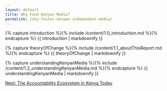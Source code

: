 ```yaml
---
layout: default
title: Why Fund Kenyan Media?
permalink: /why-foster-kenyan-independent-media/
---
```


<section id="introduction" class="introduction wrapper content">

{% capture introduction %}{% include /content/1.0_introduction.md %}{% endcapture %}
  {{ introduction | markdownify }}

</section>

<section id="aboutThisReport" class="wrapper content">

{% capture theoryOfChange %}{% include /content/1.1_aboutThisReport.md %}{% endcapture %}
  {{ theoryOfChange | markdownify }}

</section>

<section id="understandingKenyanMedia" class="wrapper content">

{% capture understandingKenyanMedia %}{% include /content/1.2_understandingKenyanMedia.md %}{% endcapture %}
  {{ understandingKenyanMedia | markdownify }}

</section>

<div class="nextSection">
<a href="{{ site.baseurl }}/accountability-ecosystem-kenya/">Next: The Accountability Ecosystem in Kenya Today</a>
</div>
